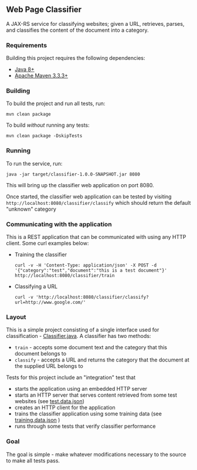 ## Web Page Classifier ##

A JAX-RS service for classifying websites; given a URL, retrieves, parses, and classifies the content of the document into a category.

### Requirements ###

Building this project requires the following dependencies:

* [Java 8+](http://www.oracle.com/technetwork/java/javase/downloads/jdk8-downloads-2133151.html)
* [Apache Maven 3.3.3+](https://maven.apache.org/)

### Building ###

To build the project and run all tests, run:

```
mvn clean package
```

To build *without* running any tests:

```
mvn clean package -DskipTests
```

### Running ###

To run the service, run:

```
java -jar target/classifier-1.0.0-SNAPSHOT.jar 8080
```

This will bring up the classifier web application on port 8080.

Once started, the classifier web application can be tested by visiting ```http://localhost:8080/classifier/classify``` which should return the default "unknown" category

### Communicating with the application ###

This is a REST application that can be communicated with using any HTTP client.  Some curl examples below:

* Training the classifier

    ```
    curl -v -H 'Content-Type: application/json' -X POST -d '{"category":"test","document":"this is a test document"}' http://localhost:8080/classifier/train
    ```
    
* Classifying a URL

    ```
    curl -v 'http://localhost:8080/classifier/classify?url=http://www.google.com/'
    ```

### Layout ###

This is a simple project consisting of a single interface used for classification - [Classifier.java](src/main/java/com/pulsepoint/classifier/domain/Classifier.java).  A classifier has two methods:

* ```train``` - accepts some document text and the category that this document belongs to
* ```classify``` - accepts a URL and returns the category that the document at the supplied URL belongs to

Tests for this project include an "integration" test that

* starts the application using an embedded HTTP server
* starts an HTTP server that serves content retrieved from some test websites (see [test.data.json](src/test/resource/test.data.json))
* creates an HTTP client for the application
* trains the classifier application using some training data (see [training.data.json](src/test/resources/training.data.json) )
* runs through some tests that verify classifier performance

### Goal ###

The goal is simple - make whatever modifications necessary to the source to make all tests pass. 

